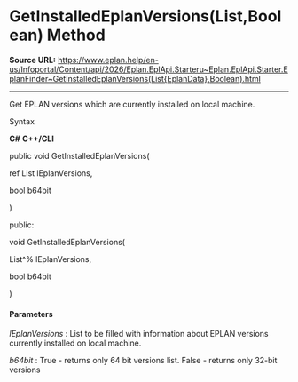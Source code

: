 # GetInstalledEplanVersions(List<EplanData>,Boolean) Method

**Source URL:** https://www.eplan.help/en-us/Infoportal/Content/api/2026/Eplan.EplApi.Starteru~Eplan.EplApi.Starter.EplanFinder~GetInstalledEplanVersions(List{EplanData},Boolean).html

---

Get EPLAN versions which are currently installed on local machine.

Syntax

**C#**
**C++/CLI**


public void GetInstalledEplanVersions( 

   ref List<EplanData> lEplanVersions,

   bool b64bit

)

public:

void GetInstalledEplanVersions( 

   List<EplanData>^% lEplanVersions,

   bool b64bit

)


#### Parameters

*lEplanVersions*
:   List to be filled with information about EPLAN versions currently installed on local machine.

*b64bit*
:   True - returns only 64 bit versions list. False - returns only 32-bit versions
